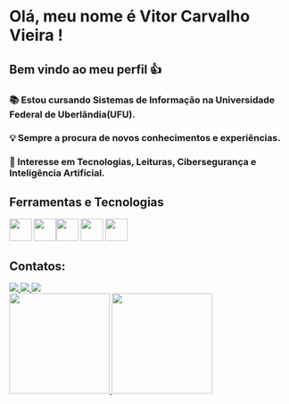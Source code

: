 # Olá, meu nome é Vitor Carvalho Vieira ! 
## Bem vindo ao meu perfil 👍




### 📚 Estou cursando Sistemas de Informação na Universidade Federal de Uberlândia(UFU).
### 💡 Sempre a procura de novos conhecimentos e experiências.
### 💭 Interesse em Tecnologias, Leituras, Cibersegurança e Inteligência Artificial.



## Ferramentas e Tecnologias
<img loading="lazy" src="https://cdn.jsdelivr.net/gh/devicons/devicon/icons/git/git-original.svg" width="40" height="40"/> <img src="https://cdn.jsdelivr.net/gh/devicons/devicon@latest/icons/javascript/javascript-original.svg" width="40" height="40" /><img src="https://cdn.jsdelivr.net/gh/devicons/devicon@latest/icons/html5/html5-original.svg" width="40" height="40"/>
<img src="https://cdn.jsdelivr.net/gh/devicons/devicon@latest/icons/css3/css3-original.svg" width="40" height="40"/> <img src="https://cdn.jsdelivr.net/gh/devicons/devicon@latest/icons/cplusplus/cplusplus-original.svg" width="40" height="40"/>

## Contatos:

<a href="https://www.instagram.com/vitor.vieirac/" target="_blank">
  <img loading="lazy" src="https://img.shields.io/badge/-Instagram-%23E4405F?style=for-the-badge&logo=instagram&logoColor=white">
</a>

<a href="https://www.linkedin.com/in/vitor-vieira-67218a356/" target="_blank">
  <img loading="lazy" src="https://img.shields.io/badge/-LinkedIn-%230077B5?style=for-the-badge&logo=linkedin&logoColor=white">
</a>

<a href="mailto:vieira.vitor28@gmail.com">
  <img loading="lazy" src="https://img.shields.io/badge/Gmail-D14836?style=for-the-badge&logo=gmail&logoColor=white">
</a>


</div>       




<div>
<a href="https://github.com/VitorVieira28">
<img loading="lazy" height="180em" src="https://github-readme-stats.vercel.app/api/top-langs/?username=VitorVieira28&layout=compact&langs_count=7&theme=dark"/>
<img loading="lazy" height="180em" src="https://github-readme-stats.vercel.app/api?username=VitorVieira28&show_icons=true&theme=dark&include_all_commits=true&count_private=true"/>
</div>


<!--
**VitorVieira28/VitorVieira28** is a ✨ _special_ ✨ repository because its `README.md` (this file) appears on your GitHub profile.

Here are some ideas to get you started:

- 🔭 I’m currently working on ...
- 🌱 I’m currently learning ...
- 👯 I’m looking to collaborate on ...
- 🤔 I’m looking for help with ...
- 💬 Ask me about ...
- 📫 How to reach me: ...
- 😄 Pronouns: ...
- ⚡ Fun fact: ...
-->
